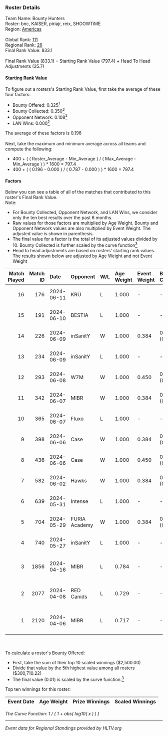 ### Roster Details<br />
Team Name: Bounty Hunters<br />
Roster: bnc, KAISER, piriajr, reix, SHOOWTiME<br />
Region: [Americas]( ../standings_americas.md)<br />
<br />
Global Rank: [111](../standings_global.md)<br />
Regional Rank: [26]( ../standings_americas.md)<br />
Final Rank Value:  833.1<br />
<br />
Final Rank Value (833.1) = Starting Rank Value (797.4) + Head To Head Adjustments (35.7)<br />

#### Starting Rank Value<br />
To figure out a rosters's Starting Rank Value, first take the average of these four factors:<br />
- Bounty Offered: 0.325[<sup>1</sup>](#table2)
- Bounty Collected: 0.350[<sup>2</sup>](#table1)
- Opponent Network: 0.108[<sup>2</sup>](#table1)
- LAN Wins: 0.000[<sup>2</sup>](#table1)

The average of these factors is 0.196<br />
<br />
Next, take the maximum and minimum average across all teams and compute the following:<br />
- 400 + ( ( Roster_Average - Min_Average ) / ( Max_Average - Min_Average ) ) * 1600 = 797.4
- 400 + ( ( 0.196 - 0.000 ) / ( 0.787 - 0.000 ) ) * 1600 = 797.4


#### Factors<br />
Below you can see a table of all of the matches that contributed to this roster's Final Rank Value.<br />
Note:<br />

- For Bounty Collected, Opponent Network, and LAN Wins, we consider only the ten best results over the past 6 months.
- Raw values for those factors are multiplied by Age Weight. Bounty and Opponent Network values are also multiplied by Event Weight. The adjusted value is shown in parenthesis.
- The final value for a factor is the total of its adjusted values divided by 10. Bounty Collected is further scaled by the curve function[<sup>3</sup>](#curveFunction)
- Head to head adjustments are based on rosters' starting rank values. The results shown below are adjusted by Age Weight and not Event Weight
<span id="table1"></span><br />


| Match Played | Match ID | Date       | Opponent      | W/L | Age Weight | Event Weight | Bounty Collected | Opponent Network | LAN Wins  | H2H Adj. | Roster                                |
| -: | -: | :- | :- | :- | :- | :- | :- | :- | :- | -: | :- |
|           16 |      176 | 2024-06-11 | KRÜ           | L   | 1.000      | -            | -                | -                | -         |   -17.07 | bnc, KAISER, piriajr, reix, SHOOWTiME |
|           15 |      191 | 2024-06-10 | BESTIA        | L   | 1.000      | -            | -                | -                | -         |    -7.10 | bnc, KAISER, piriajr, reix, SHOOWTiME |
|           14 |      226 | 2024-06-09 | inSanitY      | W   | 1.000      | 0.384        | 0.020 (0.008)    | 0.315 (0.121)    | 0 (0.000) |    19.52 | bnc, KAISER, piriajr, reix, SHOOWTiME |
|           13 |      234 | 2024-06-09 | inSanitY      | L   | 1.000      | -            | -                | -                | -         |   -11.66 | bnc, KAISER, piriajr, reix, SHOOWTiME |
|           12 |      293 | 2024-06-08 | W7M           | W   | 1.000      | 0.450        | 0.001 (0.000)    | 0.364 (0.164)    | 0 (0.000) |    12.50 | bnc, KAISER, piriajr, reix, SHOOWTiME |
|           11 |      342 | 2024-06-07 | MIBR          | W   | 1.000      | 0.384        | 0.281 (0.108)    | 0.688 (0.265)    | 0 (0.000) |    31.02 | bnc, KAISER, piriajr, reix, SHOOWTiME |
|           10 |      365 | 2024-06-07 | Fluxo         | L   | 1.000      | -            | -                | -                | -         |    -4.52 | bnc, KAISER, piriajr, reix, SHOOWTiME |
|            9 |      398 | 2024-06-06 | Case          | W   | 1.000      | 0.384        | 0.026 (0.010)    | 0.579 (0.222)    | 0 (0.000) |    18.27 | bnc, KAISER, piriajr, reix, SHOOWTiME |
|            8 |      436 | 2024-06-06 | Case          | W   | 1.000      | 0.450        | 0.026 (0.012)    | 0.579 (0.261)    | 0 (0.000) |    19.88 | bnc, KAISER, piriajr, reix, SHOOWTiME |
|            7 |      582 | 2024-06-02 | Hawks         | W   | 1.000      | 0.384        | 0.000 (0.000)    | 0.036 (0.014)    | 0 (0.000) |     7.14 | bnc, KAISER, piriajr, reix, SHOOWTiME |
|            6 |      639 | 2024-05-31 | Intense       | L   | 1.000      | -            | -                | -                | -         |   -23.94 | bnc, KAISER, piriajr, reix, SHOOWTiME |
|            5 |      704 | 2024-05-29 | FURIA Academy | W   | 1.000      | 0.384        | 0.000 (0.000)    | 0.087 (0.034)    | 0 (0.000) |     6.89 | bnc, KAISER, piriajr, reix, SHOOWTiME |
|            4 |      740 | 2024-05-27 | inSanitY      | L   | 1.000      | -            | -                | -                | -         |   -11.81 | bnc, KAISER, piriajr, reix, SHOOWTiME |
|            3 |     1856 | 2024-04-16 | MIBR          | L   | 0.784      | -            | -                | -                | -         |    -0.26 | bnc, KAISER, reix, SHOOWTiME, Tomate  |
|            2 |     2077 | 2024-04-08 | RED Canids    | L   | 0.729      | -            | -                | -                | -         |    -2.85 | bnc, KAISER, reix, SHOOWTiME, Tomate  |
|            1 |     2120 | 2024-04-06 | MIBR          | L   | 0.717      | -            | -                | -                | -         |    -0.32 | bnc, KAISER, reix, SHOOWTiME, Tomate  |

<br />
<span id="table2"></span><br />
To calculate a roster's Bounty Offered:<br />

- First, take the sum of their top 10 scaled winnings ($2,500.00)
- Divide that value by the 5th highest value among all rosters ($300,710.22)
- The final value (0.01) is scaled by the curve function.[<sup>3</sup>](#curveFunction)

Top ten winnings for this roster:<br />

| Event Date | Age Weight | Prize Winnings | Scaled Winnings |
| :- | -: | :- | :- |


<span id="curveFunction"></span>_The Curve Function: 1 / ( 1 + abs( log10( x ) ) )_<br />

---
_Event data for Regional Standings provided by HLTV.org_<br />
